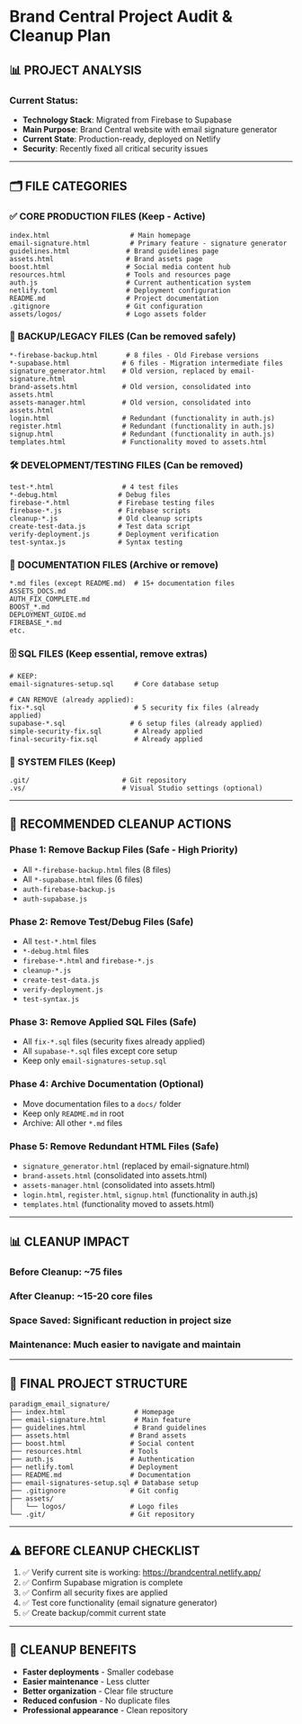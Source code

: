 # Brand Central Project Audit & Cleanup Plan

## 📊 PROJECT ANALYSIS

### Current Status:
- **Technology Stack**: Migrated from Firebase to Supabase
- **Main Purpose**: Brand Central website with email signature generator
- **Current State**: Production-ready, deployed on Netlify
- **Security**: Recently fixed all critical security issues

---

## 🗂️ FILE CATEGORIES

### ✅ **CORE PRODUCTION FILES** (Keep - Active)
```
index.html                    # Main homepage
email-signature.html          # Primary feature - signature generator
guidelines.html              # Brand guidelines page
assets.html                  # Brand assets page  
boost.html                   # Social media content hub
resources.html               # Tools and resources page
auth.js                      # Current authentication system
netlify.toml                 # Deployment configuration
README.md                    # Project documentation
.gitignore                   # Git configuration
assets/logos/                # Logo assets folder
```

### 🔄 **BACKUP/LEGACY FILES** (Can be removed safely)
```
*-firebase-backup.html       # 8 files - Old Firebase versions
*-supabase.html             # 6 files - Migration intermediate files
signature_generator.html    # Old version, replaced by email-signature.html
brand-assets.html           # Old version, consolidated into assets.html
assets-manager.html         # Old version, consolidated into assets.html
login.html                  # Redundant (functionality in auth.js)
register.html               # Redundant (functionality in auth.js)
signup.html                 # Redundant (functionality in auth.js)
templates.html              # Functionality moved to assets.html
```

### 🛠️ **DEVELOPMENT/TESTING FILES** (Can be removed)
```
test-*.html                 # 4 test files
*-debug.html               # Debug files
firebase-*.html            # Firebase testing files
firebase-*.js              # Firebase scripts
cleanup-*.js               # Old cleanup scripts
create-test-data.js        # Test data script
verify-deployment.js       # Deployment verification
test-syntax.js             # Syntax testing
```

### 📝 **DOCUMENTATION FILES** (Archive or remove)
```
*.md files (except README.md)  # 15+ documentation files
ASSETS_DOCS.md
AUTH_FIX_COMPLETE.md
BOOST_*.md
DEPLOYMENT_GUIDE.md
FIREBASE_*.md
etc.
```

### 🗄️ **SQL FILES** (Keep essential, remove extras)
```
# KEEP:
email-signatures-setup.sql     # Core database setup

# CAN REMOVE (already applied):
fix-*.sql                      # 5 security fix files (already applied)
supabase-*.sql                # 6 setup files (already applied)
simple-security-fix.sql        # Already applied
final-security-fix.sql         # Already applied
```

### 📁 **SYSTEM FILES** (Keep)
```
.git/                       # Git repository
.vs/                        # Visual Studio settings (optional)
```

---

## 🧹 RECOMMENDED CLEANUP ACTIONS

### Phase 1: Remove Backup Files (Safe - High Priority)
- All `*-firebase-backup.html` files (8 files)
- All `*-supabase.html` files (6 files)
- `auth-firebase-backup.js`
- `auth-supabase.js`

### Phase 2: Remove Test/Debug Files (Safe)
- All `test-*.html` files
- `*-debug.html` files
- `firebase-*.html` and `firebase-*.js`
- `cleanup-*.js`
- `create-test-data.js`
- `verify-deployment.js`
- `test-syntax.js`

### Phase 3: Remove Applied SQL Files (Safe)
- All `fix-*.sql` files (security fixes already applied)
- All `supabase-*.sql` files except core setup
- Keep only `email-signatures-setup.sql`

### Phase 4: Archive Documentation (Optional)
- Move documentation files to a `docs/` folder
- Keep only `README.md` in root
- Archive: All other `*.md` files

### Phase 5: Remove Redundant HTML Files (Safe)
- `signature_generator.html` (replaced by email-signature.html)
- `brand-assets.html` (consolidated into assets.html)
- `assets-manager.html` (consolidated into assets.html)
- `login.html`, `register.html`, `signup.html` (functionality in auth.js)
- `templates.html` (functionality moved to assets.html)

---

## 📊 CLEANUP IMPACT

### Before Cleanup: ~75 files
### After Cleanup: ~15-20 core files
### Space Saved: Significant reduction in project size
### Maintenance: Much easier to navigate and maintain

---

## 🎯 FINAL PROJECT STRUCTURE

```
paradigm_email_signature/
├── index.html                 # Homepage
├── email-signature.html       # Main feature
├── guidelines.html            # Brand guidelines
├── assets.html               # Brand assets
├── boost.html                # Social content
├── resources.html            # Tools
├── auth.js                   # Authentication
├── netlify.toml              # Deployment
├── README.md                 # Documentation
├── email-signatures-setup.sql # Database setup
├── .gitignore                # Git config
├── assets/
│   └── logos/                # Logo files
└── .git/                     # Git repository
```

---

## ⚠️ BEFORE CLEANUP CHECKLIST

1. ✅ Verify current site is working: https://brandcentral.netlify.app/
2. ✅ Confirm Supabase migration is complete
3. ✅ Confirm all security fixes are applied
4. ✅ Test core functionality (email signature generator)
5. ✅ Create backup/commit current state

---

## 🚀 CLEANUP BENEFITS

- **Faster deployments** - Smaller codebase
- **Easier maintenance** - Less clutter
- **Better organization** - Clear file structure  
- **Reduced confusion** - No duplicate files
- **Professional appearance** - Clean repository
